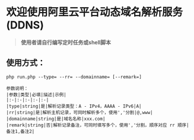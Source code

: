 # 欢迎使用阿里云平台动态域名解析服务(DDNS)

> **使用者请自行编写定时任务或shell脚本**

## 使用方式：
```shell
php run.php --type= --rr= --domainname= [--remark=]
```
    参数说明：
    |参数|类型|必填|描述|示例|
    |:-|:-|:-|:-|:-|
    |type|string|是|解析记录类型：A - IPv4，AAAA - IPv6|A|
    |rr|string|是|解析主机记录，可同时解析多个，使用','分割|@,www|
    |domainname|string|是|域名名称|xxx.com|
    |remark|string|否|解析记录备注，可同时填写多个，使用','分割，顺序对应 rr 顺序|备注1,备注2|
